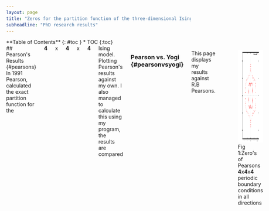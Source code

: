 ```yaml
---
layout: page
title: "Zeros for the partition function of the three-dimensional Ising model"
subheadline: "PhD research results"
---
```

<div class="row">
<div class="medium-4 medium-push-8 columns" markdown="1">
<div class="panel radius" markdown="1">
**Table of Contents**
{: #toc }
*  TOC
{:toc}
</div>
</div><!-- /.medium-4.columns -->

<div class="medium-8 medium-pull-4 columns" markdown="1">
## Pearson's Results {#pearsons}
In 1991 Pearson, calculated the exact partition function for the
<strong>4</strong>x<strong>4</strong>x<strong>4</strong>
Ising model. Plotting Pearson's results against my own. I also managed to calculate this using my program, the results are compared

### Pearson vs. Yogi  {#pearsonvsyogi}
This page displays my results against R.B Pearsons.

<figure>
<img alt="Pearsons.gif" src="images/Current%20Page/new2_4x4x4_111.gif" width="360" height="252">
<figcaption>
Fig 1:Zero's of Pearsons
<strong>4</strong>x<strong>4</strong>x<strong>4</strong>
periodic boundary conditions in all directions
</figcaption>
</figure>

<figure>
<img alt="overlay.gif" src="images/Current%20Page/overlay.gif" width="360" height="252">
<figcaption>
Fig 2:I have added my zero's of a
<strong>4</strong>x<strong>4</strong>x4
with periodic boundary conditions in only 2 directions
</figcaption>
</figure>

<figure>
<img alt="overlay2.gif" src="images/Current%20Page/overlay2.gif" width="360" height="252">
<figcaption>
Fig 3: I have added my zero's of a
<strong>4</strong>x<strong>4</strong>x10
with periodic boundary conditions in only 2 directions
</figcaption>
</figure>

## Zero Distribution of 5x5x10 {#zeros5x5x10}
<figure>
<img alt="2_5x5x10_11.gif" src="images/Current%20Page/2_5x5x10_11.gif" width="250" height="244">
<figcaption>
Fig 1: Zero distribution of 2 state
<strong>5</strong>x<strong>5</strong>x10
. Potts Model with periodic boundary conditions in the shorter dimensions<br>
</figcaption>
</figure>

## Animation of 5x5xN (where 2 &lt;= N &lt;= 10) {#animation5x5xN}
<figure>
<img alt="5x5/5x5xL.gif" src="5x5/5x5xL.gif" width="360" height="252">
<figcaption>
Fig 1: Zero distribution of 2 state
<strong>5</strong>x<strong>5</strong>x10
. Potts Model with periodic boundary conditions in the shorter dimensions<br>
</figcaption>
</figure>

## Zero distribution for Q=2 5x5xN {#stills5x5xN}


---|---
<img alt="5x5/2_5x5x01_11.gif" src="5x5/2_5x5x01_11.gif" width="360" height="252"> | <img alt="5x5/2_5x5x02_11.gif" src="5x5/2_5x5x02_11.gif" width="360" height="252">
<img alt="5x5/2_5x5x03_11.gif" src="5x5/2_5x5x03_11.gif" width="360" height="252"> | <img alt="5x5/2_5x5x04_11.gif" src="5x5/2_5x5x04_11.gif" width="360" height="252">
<img alt="5x5/2_5x5x05_11.gif" src="5x5/2_5x5x05_11.gif" width="360" height="252"> | <img alt="5x5/2_5x5x06_11.gif" src="5x5/2_5x5x06_11.gif" width="360" height="252">
<img alt="5x5/2_5x5x07_11.gif" src="5x5/2_5x5x07_11.gif" width="360" height="252"> | <img alt="5x5/2_5x5x08_11.gif" src="5x5/2_5x5x08_11.gif" width="360" height="252">
<img alt="5x5/2_5x5x09_11.gif" src="5x5/2_5x5x09_11.gif" width="360" height="252"> | <img alt="5x5/2_5x5x10_11.gif" src="5x5/2_5x5x10_11.gif" width="360" height="252">


A study of the boundary conditions. The left column of results are my
original ones. The right column is trivial palindromes of the polynomials found.

---|---
<img border="0" src="images/2_5x5xL/2_5x5x02_11.gif" align="right" width="246" height="244">|<img border="0" src="images/A2_5x5xL/A2_5x5x02_11.gif" width="246" height="244">
<img border="0" src="images/2_5x5xL/2_5x5x03_11.gif" width="246" height="244">|<img border="0" src="images/A2_5x5xL/A2_5x5x03_11.gif" width="246" height="244">
<img border="0" src="images/2_5x5xL/2_5x5x04_11.gif" width="246" height="244">|<img border="0" src="images/A2_5x5xL/A2_5x5x04_11.gif" width="246" height="244">
<img border="0" src="images/2_5x5xL/2_5x5x05_11.gif" width="246" height="244">|<img border="0" src="images/A2_5x5xL/A2_5x5x05_11.gif" width="246" height="244">
<img border="0" src="images/2_5x5xL/2_5x5x06_11.gif" width="246" height="244">|<img border="0" src="images/A2_5x5xL/A2_5x5x06_11.gif" width="246" height="244">
<img border="0" src="images/2_5x5xL/2_5x5x07_11.gif" width="246" height="244">|<img border="0" src="images/A2_5x5xL/A2_5x5x07_11.gif" width="246" height="244">
<img border="0" src="images/2_5x5xL/2_5x5x08_11.gif" width="246" height="244">|<img border="0" src="images/A2_5x5xL/A2_5x5x08_11.gif" width="246" height="244">
<img border="0" src="images/2_5x5xL/2_5x5x09_11.gif" width="246" height="244">|<img border="0" src="images/A2_5x5xL/A2_5x5x09_11.gif" width="247" height="237">
<img border="0" src="images/2_5x5xL/2_5x5x10_11.gif" width="246" height="244">|<img border="0" src="images/A2_5x5xL/A2_5x5x10_11.gif" width="246" height="244">

<img border="0" src="images/2_5x5xL/enlarged2_5x5x10.gif" width="640" height="640">
<img border="0" src="images/A2_5x5xL/enlargedA2_5x5x10.gif" width="640" height="640"></a>
<img border="0" src="animations/2_5x5xN.gif" width="230" height="244">
<img border="0" src="animations/A2_5x5xN.gif" width="230" height="244">

## Zeros of 3 State 4x4x10 Potts Model {#threestate4x4x10}
<img alt="3_4x4x10_11.gif" src="images/Current%20Page/3_4x4x10_11.gif" width="250" height="244">
Fig 1: Periodic boundary conditions in the two short direction


## 3 state animation of 4x4xN (where 2 &lt;= N &lt;= 10) {#anitmation3state4x4x10}
<img alt="4x4/4x4xL.gif" src="4x4/4x4xL.gif" width="360" height="252">


## Zero distribution for Q=3 4x4xN {#stills3state4x4x10}

---|---
<img alt="4x4/3_4x4x02_11.gif" src="4x4/3_4x4x02_11.gif" width="360" height="252">|<img alt="4x4/3_4x4x03_11.gif" src="4x4/3_4x4x03_11.gif" width="360" height="252">
<img alt="4x4/3_4x4x03_11.gif" src="4x4/3_4x4x04_11.gif" width="360" height="252">|<img alt="4x4/3_4x4x05_11.gif" src="4x4/3_4x4x05_11.gif" width="360" height="252">
<img alt="" src="4x4/3_4x4x06_11.gif" width="360" height="252">|<img alt="" src="4x4/3_4x4x07_11.gif" width="360" height="252">
<img alt="" src="4x4/3_4x4x08_11.gif" width="360" height="252">|<img alt="" src="4x4/3_4x4x09_11.gif" width="360" height="252">
<img alt="" src="4x4/3_4x4x10_11.gif" width="360" height="252">|


A study of the boundary conditions. The left column of results are my
original ones. The right column is trivial palindromes of the polynomials found.

---|---
<img border="0" src="images/3_4x4xL/3_4x4x02_11.gif" width="247" height="237">|<img border="0" src="images/A3_4x4xL/A3_4x4x02_11.gif" width="247" height="237">
<img border="0" src="images/3_4x4xL/3_4x4x03_11.gif" width="247" height="237">|<img border="0" src="images/A3_4x4xL/A3_4x4x03_11.gif" width="247" height="237">
<img border="0" src="images/3_4x4xL/3_4x4x04_11.gif" width="247" height="237">|<img border="0" src="images/A3_4x4xL/A3_4x4x04_11.gif" width="247" height="237">
<img border="0" src="images/3_4x4xL/3_4x4x05_11.gif" width="247" height="237">|<img border="0" src="images/A3_4x4xL/A3_4x4x05_11.gif" width="247" height="237">
<img border="0" src="images/3_4x4xL/3_4x4x06_11.gif" width="247" height="237">|<img border="0" src="images/A3_4x4xL/A3_4x4x06_11.gif" width="247" height="237">
<img border="0" src="images/3_4x4xL/3_4x4x07_11.gif" width="247" height="237">|<img border="0" src="images/A3_4x4xL/A3_4x4x07_11.gif" width="247" height="237">
<img border="0" src="images/3_4x4xL/3_4x4x08_11.gif" width="247" height="237">|<img border="0" src="images/A3_4x4xL/A3_4x4x08_11.gif" width="247" height="237">
<img border="0" src="images/3_4x4xL/3_4x4x09_11.gif" width="247" height="237">|<img border="0" src="images/A3_4x4xL/A3_4x4x09_11.gif" width="247" height="237">
<img border="0" src="images/3_4x4xL/3_4x4x10_11.gif" width="247" height="237">|<img border="0" src="images/A3_4x4xL/A3_4x4x10_11.gif" width="247" height="237">

### Animation of the 3 state 4x4xN
<img border="0" src="animations/3_4x4xN.gif" width="230" height="243"><img border="0" src="animations/A3_4x4xN.gif" width="230" height="243">

## Zero Distribution of 4 state Potts Models {#fourstate}

Below are zero distributions for the <span>3 </span>x<span> 4 </span>x<span> 10</span> Potts lattice model with <span>Q = 4. </span>This is for the purpose of taking a closer look at boundary conditions. The dimesions are <span>height </span>x <span>width </span>x <span>depth</span><br>

---|---
<img alt="4_3x4x10_00.gif" src="images/Current%20Page/4_3x4x10_00.gif" width="360" height="252">|<img alt="4_3x4x10_01.gif" src="images/Current%20Page/4_3x4x10_11.gif" width="360" height="252">
<span>Fig 1: </span>No Boundary conditions|<span>Fig 2: </span>Periodic Boundary conditions in dimesions along the width and height
<img alt="4_3x4x10_01.gif" src="images/Current%20Page/4_3x4x10_01.gif" width="360" height="252">|<img alt="4_3x4x10_10.gif" src="images/Current%20Page/4_3x4x10_10.gif" width="360" height="252">
<span>Fig 3: </span>Periodic Boundary conditions in dimensions along the width only.|<span>Fig 4: </span>Periodic Boundary conditions in dimensions along the height only.

## Zero Distribution of 5 state Potts Models {#fivestate}
Below are zero distributions for the <span>3 </span>x<span> 3 </span>x<span> 10</span> Potts lattice model with <span>Q = 5. </span>This is for the purpose of taking a closer look at boundary conditions. The dimesions are <span>height </span>x <span>width </span>x <span>depth</span>

---|---
<img alt="5_3x3x10_00.gif" src="images/Current%20Page/5_3x3x10_00.gif" width="360" height="252">|<img alt="5_3x3x10_11.gif" src="images/Current%20Page/5_3x3x10_11.gif" width="360" height="252">
<span>Fig 1: </span>No Boundary conditions|<span>Fig 2: </span>Periodic Boundary conditions in dimesions along the width and height&nbsp;
<img alt="5_3x3x10_01.gif" src="images/Current%20Page/5_3x3x10_01.gif" width="360" height="252">|<img alt="5_3x3x10_10.gif" src="images/Current%20Page/5_3x3x10_10.gif" width="360" height="252">
<span>Fig 3: </span>Periodic Boundary conditions in dimensions along the width only.|<span>Fig 4: </span>Periodic Boundary conditions in dimensions along the height only.


## The zero's of my largest 3 dimensional results. {#large3dresults}
### 2-state 4x6x10 lattice
<img src="images/2state3dzeros/2-04x06x10-110.gif" alt="2-4x6x10-110">

### 2-state 5x5x10 lattice (anti-ferromagnetic on right)
<img src="images/2state3dzeros/2-05x05x10-110.gif" alt="2-5x5x10-110">&nbsp; <img src="images/2state3dzeros/A-2-05x05x10-110.gif" alt="A-2-05x05x10-110.gif"><br>&nbsp;<br>
### 2-state 4x4x10 lattice, with period boundary conditions
<img alt="2-04x04x10-111.gif" src="images/2state3dzeros/2-04x04x10-111.gif">


## A closer look at the zero's pinching the real axis
On this page we take a closer look at the "pinch" of the two outer arms of zeros on the real axis. A plot of the anti-ferromagnetic zeros of a 5x5x10 lattice with q=2 is shown below.
The parametric graph f(x(t), y(t)) = a*cos(t)(1+cos(t+k)) + b, c*sin(t)(1+cos(t+k))+d is also plotted.
Where a, b, c, d and k are real value constants.
<br>
<img alt="A-2-05x05x10-110" src="images/the-pinch.gif"> <br>

The figure below is a closer look at the top right arm.<br>
<img alt="zoomedin.gif" src="images/the-pinch-zoomin.gif">



## Specific Heat
<img src="images/specific-heat/plot1.gif">

<a href="q2animation.html">Q = 2</a>

## Animation of Potts model with Q = 2

Below are animations of all the 2 state zero distributions found.

---|---
<img alt="Q=2 BC = 00" src="animations/Q2_00.gif" width="245" height="244">|<img alt="Q = 2 BC = 11" src="animations/Q2_11.gif" width="245" height="244">
Animation 1: No boundary conditions|Animation 2: Boundary condition in both directions
<img alt="Q = 2 BC = 01" src="animations/Q2_01.gif" width="245" height="244">|<img alt="animations/Q2_10.gif" src="animations/Q2_10.gif" width="245" height="244">
Animation 3: Boundary Conditions only connecting the rows|Animation 4: Boundary Conditions only connecting the columns


## Animation of Potts model with Q = 3
<img alt="Q=3" src="animations/Q3.gif" width="245" height="244">


## Animation of Potts model with Q = 4
<img alt="animations/Q6.gif" src="animations/Q4.gif" width="245" height="244">

## Animation of Potts model with Q = 5
<img alt="animations/Q5.gif" src="animations/Q5.gif" width="245" height="244">

## Animation of Potts model with Q = 6
<img alt="animations/Q6.gif" src="animations/Q6.gif" width="245" height="244">


## 2D Results
<ul >
<li>6 state: <a href="images/2Dzeros/6-01x08x08-010.gif">8x8</a>, <a href="images/2Dzeros/6-01x07x07-011.gif">7x7</a> (periodic boundary conditions)</li>
<li><span>3 state:<a href="images/2Dzeros/3-01x12x16-010.gif">12x16</a></li>
</ul>

</div><!-- /.medium-8.columns -->
</div><!-- /.row -->
